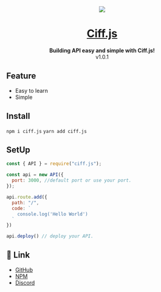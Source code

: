 <div align="center">
  <a href='https://ciff.js.org'>
    <img witdh="300" src="https://user-images.githubusercontent.com/104754516/208326173-18c4e5b1-1857-4e09-8d23-fc377f8ee32e.jpg">
    <h1>Ciff.js</h1>
  </a>
  <b>Building API easy and simple with Ciff.js!</b><br>
  v1.0.1
</div>

## Feature
- Easy to learn
- Simple

## Install
```npm i ciff.js``` ```yarn add ciff.js```
## SetUp
```js
const { API } = require("ciff.js");

const api = new API({
  port: 3000, //default port or use your port.
});

api.route.add({
  path: "/",
  code: `
    console.log('Hello World')
  `
})

api.deploy() // deploy your API.
```

## 🔗 Link
- [GitHub](https://github.com/MonoeDev/ciff.js)
- [NPM](https://npmjs.com/package/ciff.js)
- [Discord](https://discord.gg/INVALID)

